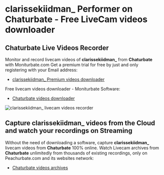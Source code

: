 # clarissekiidman_ Performer on Chaturbate - Free LiveCam videos downloader

## Chaturbate Live Videos Recorder

Monitor and record livecam videos of **clarissekiidman_** from **Chaturbate** with Moniturbate.com
Get a premium trial for free by just and only registering with your Email address:
* [clarissekiidman_ Premium videos downloader](https://moniturbate.com/request-demo-licence-key.html)

Free livecam videos downloader - Moniturbate Software:
* [Chaturbate videos downloader](https://moniturbate.com/moniturbate-download-software.html)

![clarissekiidman_ livecam videos recorder](https://peachurnet.com/templates/moniturbate-software.png)


## Capture clarissekiidman_ videos from the Cloud and watch your recordings on Streaming

Without the need of downloading a software, capture **clarissekiidman_** livecam videos from **Chaturbate** 100% online.
Watch Livecam archives from **Chaturbate** unlimitedly from thousands of existing recordings, only on Peachurbate.com and its websites network:
* [Chaturbate videos archives](https://peachurnet.com/)